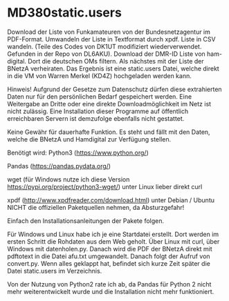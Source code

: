 # MD380static.users
Download der Liste von Funkamateuren von der Bundesnetzagentur im PDF-Format. Umwandeln der Liste in Textformat durch xpdf. Liste in CSV wandeln. (Teile des Codes von DK1UT modifiziert wiederverwendet. Gefunden in der Repo von DL6AKU). Download der DMR-ID Liste von ham-digital. Dort die deutschen OMs filtern. Als nächstes mit der Liste der BNetzA verheiraten. Das Ergebnis ist eine static.users Datei, welche direkt in die VM von Warren Merkel (KD4Z) hochgeladen werden kann.

Hinweis! Aufgrund der Gesetze zum Datenschutz dürfen diese extrahierten Daten nur für den persönlichen Bedarf gespeichert werden. Eine Weitergabe an Dritte oder eine direkte Downloadmöglichkeit im Netz ist nicht zulässig. Eine Installation dieser Programme auf öffentlich erreichbaren Servern ist demzufolge ebenfalls nicht gestattet.

Keine Gewähr für dauerhafte Funktion. Es steht und fällt mit den Daten, welche die BNetzA und Hamdigital zur Verfügung stellen.

Benötigt wird:
Python3 (https://www.python.org/)

Pandas (https://pandas.pydata.org/)

wget (für Windows nutze ich diese Version https://pypi.org/project/python3-wget/)
unter Linux lieber direkt curl

xpdf (http://www.xpdfreader.com/download.html) unter Debian / Ubuntu NICHT die offiziellen Paketquellen nehmen, da Absturzgefahr!

Einfach den Installationsanleitungen der Pakete folgen.

Für Windows und Linux habe ich je eine Startdatei erstellt. Dort werden im ersten Schritt die Rohdaten aus dem Web geholt. Über Linux mit curl, über Windows mit datenholen.py. Danach wird die PDF der BNetzA direkt mit pdftotext in die Datei afu.txt umgewandelt. Danach folgt der Aufruf von convert.py. Wenn alles geklappt hat, befindet sich kurze Zeit später die Datei static.users im Verzeichnis.

Von der Nutzung von Python2 rate ich ab, da Pandas für Python 2 nicht mehr weiterentwickelt wurde und die Installation nicht mehr funktioniert.
